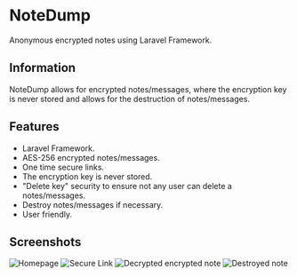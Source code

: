 # NoteDump
Anonymous encrypted notes using Laravel Framework.

## Information
NoteDump allows for encrypted notes/messages, where the encryption key is never stored and allows for the destruction of notes/messages.

## Features
- Laravel Framework.
- AES-256 encrypted notes/messages.
- One time secure links.
- The encryption key is never stored.
- "Delete key" security to ensure not any user can delete a notes/messages.
- Destroy notes/messages if necessary.
- User friendly.

## Screenshots
![Homepage](https://i.imgur.com/mDp1Mu2.png)
![Secure Link](https://i.imgur.com/ekPUbGA.png)
![Decrypted encrypted note](https://i.imgur.com/3uvey9J.png)
![Destroyed note](https://i.imgur.com/BjQbQWc.png)
